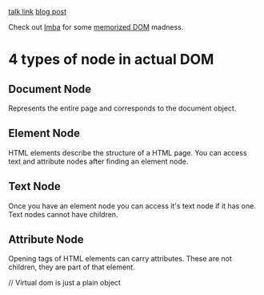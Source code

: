 [talk link](https://www.reddit.com/r/reactjs/comments/a3t8mt/building_a_simple_virtual_dom_from_scratch/)
[blog post](https://dev.to/ycmjason/building-a-simple-virtual-dom-from-scratch-3d05)

Check out [Imba](http://imba.io/) for some [memorized DOM](https://medium.freecodecamp.org/the-virtual-dom-is-slow-meet-the-memoized-dom-bb19f546cc52) madness.

# 4 types of node in actual DOM

## Document Node

Represents the entire page and corresponds to the document object.

## Element Node

HTML elements describe the structure of a HTML page. You can access text and attribute nodes after finding an element node.

## Text Node

Once you have an element node you can access it's text node if it has one. Text nodes cannot have children.

## Attribute Node

Opening tags of HTML elements can carry attributes. These are not children, they are part of that element.

// Virtual dom is just a plain object
